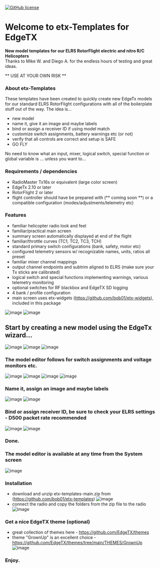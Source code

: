 [![GitHub license](https://img.shields.io/github/license/bob01/etxwidgets)](https://github.com/bob01/etxwidgets/main/LICENSE)


# Welcome to etx-Templates for EdgeTX
**New model templates for our ELRS RotorFlight electric and nitro R/C Helicopters**<br>Thanks to Mike W. and Diego A. for the endless hours of testing and great ideas.

** USE AT YOUR OWN RISK **


### About etx-Templates
These templates have been created to quickly create new EdgeTx models for our standard ELRS RotorFlight configurations with all of the boilerplate stuff out of the way.
The idea is... 
- new model
- name it, give it an image and maybe labels
- bind or assign a receiver ID if using model match
- customize switch assignments, battery warnings etc (or not)
- verify that all controls are correct and setup is SAFE
- GO FLY

No need to know what an input, mixer, logical switch, special function or global variable is ... unless you want to...


### Requirements / dependencies
- RadioMaster Tx16s or equivalent (large color screen)
- EdgeTx 2.10 or later
- RotorFlight 2 or later
- flight controller should have be prepared with (** coming soon **) or a compatible configuration (modes/adjustments/telemetry etc) 


### Features
- familiar helicopter radio look and feel
- familiar/practical main screen
- summary screen automatically displayed at end of the flight
- familiar/throttle curves (TC1, TC2, TC3, TCH)
- standard primary switch configurations (bank, safety, motor etc)
- configured telemetry sensors w/ recognizable names, units, ratios all preset
- familiar mixer channel mappings
- output channel endpoints and subtrim aligned to ELRS (make sure your Tx sticks are calibrated)
- logical switch and special functions implementing warnings, various telemetry monitoring
- optional switches for RF blackbox and EdgeTX SD logging
- 4 bank / profile configuration
- main screen uses etx-widgets (https://github.com/bob01/etx-widgets), included in this package

![image](https://github.com/bob01/etx-templates/assets/4014433/e3de3f75-3bfe-4d51-beb0-7e5cc5d416a8)
![image](https://github.com/bob01/etx-templates/assets/4014433/08a0e2b5-07ba-484d-a0e5-871c27d71239)


## Start by creating a new model using the EdgeTx wizard...
![image](https://github.com/bob01/etx-templates/assets/4014433/6c40cca2-ba6b-4722-999c-26699aa36c75)
![image](https://github.com/bob01/etx-templates/assets/4014433/bae4309c-cc97-40b4-a1c3-5140f3279bce)
![image](https://github.com/bob01/etx-templates/assets/4014433/7cb186ef-f856-4b28-bccc-fc215e0d5c82)

### The model editor follows for switch assignments and voltage monitors etc.
![image](https://github.com/bob01/etx-templates/assets/4014433/88fe8555-9cd0-45d1-8669-36d80a40d10a)
![image](https://github.com/bob01/etx-templates/assets/4014433/6358c318-2860-4c05-913d-dbd148e2aa23)
![image](https://github.com/bob01/etx-templates/assets/4014433/f9e3993a-9a16-4611-856f-fa0473919ac9)
![image](https://github.com/bob01/etx-templates/assets/4014433/870b21cf-4010-4613-8f7d-001b4d13e6b0)

### Name it, assign an image and maybe labels
![image](https://github.com/bob01/etx-templates/assets/4014433/c6f8e435-302c-49ac-9518-682418419e97)
![image](https://github.com/bob01/etx-templates/assets/4014433/b006d0b8-7ac9-46e7-8009-eee194809676)

### Bind or assign receiver ID, be sure to check your ELRS settings - D500 packet rate recommended
![image](https://github.com/bob01/etx-templates/assets/4014433/3a12aeba-4a79-4b8d-9a39-4e1f0c40df98)
![image](https://github.com/bob01/etx-templates/assets/4014433/a85f8916-01f4-4b36-bb71-d6174ba2b0fe)
### Done.


### The model editor is available at any time from the System screen
![image](https://github.com/bob01/etx-templates/assets/4014433/1e14e7b4-0a3f-4cd7-bf14-ff0659111a02)


### Installation
- download and unzip etx-templates-main.zip from (https://github.com/bob01/etx-templates)
![image](https://github.com/bob01/etx-templates/assets/4014433/69cd2a87-3844-4c5a-bf65-9464440fab54)
- connect the radio and copy the folders from the zip file to the radio
![image](https://github.com/bob01/etx-templates/assets/4014433/0fe737ca-b2cb-466a-a2df-61bcda9d4252)


### Get a nice EdgeTX theme (optional)
- great collection of themes here - https://github.com/EdgeTX/themes
- theme "GrownUp" is an excellent choice - https://github.com/EdgeTX/themes/tree/main/THEMES/GrownUp
![image](https://github.com/bob01/etx-templates/assets/4014433/118c2040-597c-4bcb-88f9-2ce8f5d2a827)


### Enjoy.

